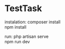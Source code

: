 # TestTask

<span>instalation:</span>
composer install<br>
npm install

<span>run:</span>
php artisan serve<br>
npm run dev
